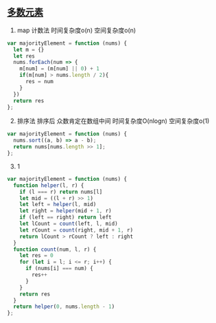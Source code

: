 ## [多数元素](https://leetcode-cn.com/problems/majority-element/)

1. map 计数法 时间复杂度o(n) 空间复杂度o(n)
```js
var majorityElement = function (nums) {
  let m = {}
  let res
  nums.forEach(num => {
    m[num] = (m[num] || 0) + 1
    if(m[num] > nums.length / 2){
      res = num
    }
  })
  return res
};
```

2. 排序法 排序后 众数肯定在数组中间 时间复杂度O(nlogn) 空间复杂度o(1)
```js
var majorityElement = function (nums) {
  nums.sort((a, b) => a - b);
  return nums[nums.length >> 1];
};
```

3. 1
```js
var majorityElement = function (nums) {
  function helper(l, r) {
    if (l === r) return nums[l]
    let mid = ((l + r) >> 1)
    let left = helper(l, mid)
    let right = helper(mid + 1, r)
    if (left == right) return left
    let lCount = count(left, l, mid)
    let rCount = count(right, mid + 1, r)
    return lCount > rCount ? left : right
  }
  function count(num, l, r) {
    let res = 0
    for (let i = l; i <= r; i++) {
      if (nums[i] === num) {
        res++
      }
    }
    return res
  }
  return helper(0, nums.length - 1)
};
```